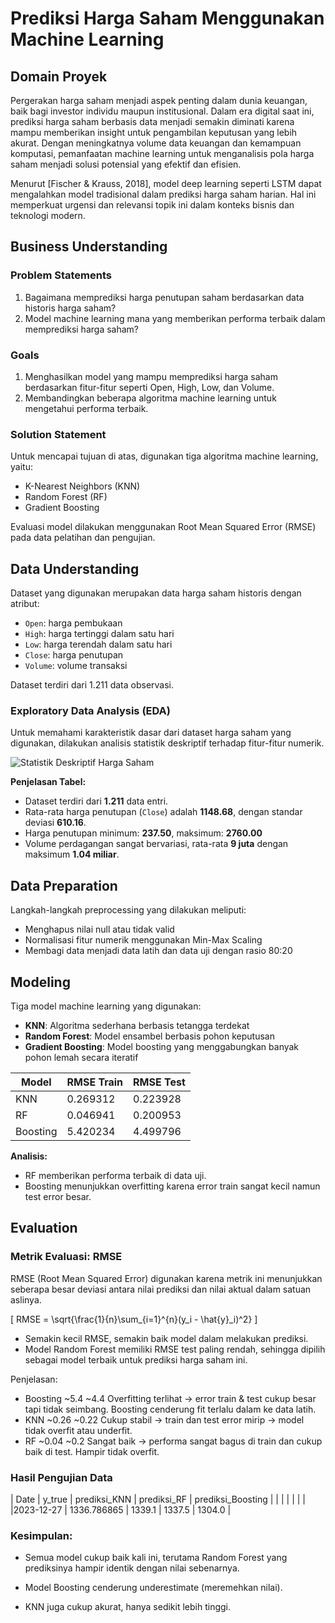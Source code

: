 
# Prediksi Harga Saham Menggunakan Machine Learning

## Domain Proyek

Pergerakan harga saham menjadi aspek penting dalam dunia keuangan, baik bagi investor individu maupun institusional. Dalam era digital saat ini, prediksi harga saham berbasis data menjadi semakin diminati karena mampu memberikan insight untuk pengambilan keputusan yang lebih akurat. Dengan meningkatnya volume data keuangan dan kemampuan komputasi, pemanfaatan machine learning untuk menganalisis pola harga saham menjadi solusi potensial yang efektif dan efisien.

Menurut [Fischer & Krauss, 2018], model deep learning seperti LSTM dapat mengalahkan model tradisional dalam prediksi harga saham harian. Hal ini memperkuat urgensi dan relevansi topik ini dalam konteks bisnis dan teknologi modern.

## Business Understanding

### Problem Statements

1. Bagaimana memprediksi harga penutupan saham berdasarkan data historis harga saham?
2. Model machine learning mana yang memberikan performa terbaik dalam memprediksi harga saham?

### Goals

1. Menghasilkan model yang mampu memprediksi harga saham berdasarkan fitur-fitur seperti Open, High, Low, dan Volume.
2. Membandingkan beberapa algoritma machine learning untuk mengetahui performa terbaik.

### Solution Statement

Untuk mencapai tujuan di atas, digunakan tiga algoritma machine learning, yaitu:
- K-Nearest Neighbors (KNN)
- Random Forest (RF)
- Gradient Boosting

Evaluasi model dilakukan menggunakan Root Mean Squared Error (RMSE) pada data pelatihan dan pengujian.

## Data Understanding

Dataset yang digunakan merupakan data harga saham historis dengan atribut:
- `Open`: harga pembukaan
- `High`: harga tertinggi dalam satu hari
- `Low`: harga terendah dalam satu hari
- `Close`: harga penutupan
- `Volume`: volume transaksi

Dataset terdiri dari 1.211 data observasi.

### Exploratory Data Analysis (EDA)

Untuk memahami karakteristik dasar dari dataset harga saham yang digunakan, dilakukan analisis statistik deskriptif terhadap fitur-fitur numerik.

![Statistik Deskriptif Harga Saham](a70b26b4-f168-4828-9735-cf51e4b3ee28.png)

**Penjelasan Tabel:**

- Dataset terdiri dari **1.211** data entri.
- Rata-rata harga penutupan (`Close`) adalah **1148.68**, dengan standar deviasi **610.16**.
- Harga penutupan minimum: **237.50**, maksimum: **2760.00**
- Volume perdagangan sangat bervariasi, rata-rata **9 juta** dengan maksimum **1.04 miliar**.

## Data Preparation

Langkah-langkah preprocessing yang dilakukan meliputi:
- Menghapus nilai null atau tidak valid
- Normalisasi fitur numerik menggunakan Min-Max Scaling
- Membagi data menjadi data latih dan data uji dengan rasio 80:20

## Modeling

Tiga model machine learning yang digunakan:
- **KNN**: Algoritma sederhana berbasis tetangga terdekat
- **Random Forest**: Model ensambel berbasis pohon keputusan
- **Gradient Boosting**: Model boosting yang menggabungkan banyak pohon lemah secara iteratif

| Model     | RMSE Train | RMSE Test |
|-----------|------------|-----------|
| KNN       | 0.269312	 | 0.223928  |
| RF        | 0.046941	 | 0.200953  |  
| Boosting  | 5.420234	 | 4.499796  |

**Analisis:**
- RF memberikan performa terbaik di data uji.
- Boosting menunjukkan overfitting karena error train sangat kecil namun test error besar.

## Evaluation

### Metrik Evaluasi: RMSE

RMSE (Root Mean Squared Error) digunakan karena metrik ini menunjukkan seberapa besar deviasi antara nilai prediksi dan nilai aktual dalam satuan aslinya.

\[
RMSE = \sqrt{\frac{1}{n}\sum_{i=1}^{n}(y_i - \hat{y}_i)^2}
\]

- Semakin kecil RMSE, semakin baik model dalam melakukan prediksi.
- Model Random Forest memiliki RMSE test paling rendah, sehingga dipilih sebagai model terbaik untuk prediksi harga saham ini.

Penjelasan:

- Boosting ~5.4 ~4.4 Overfitting terlihat → error train & test cukup besar tapi tidak seimbang. Boosting cenderung fit terlalu dalam ke data latih.
- KNN ~0.26 ~0.22 Cukup stabil → train dan test error mirip → model tidak overfit atau underfit.
- RF ~0.04 ~0.2 Sangat baik → performa sangat bagus di train dan cukup baik di test. Hampir tidak overfit.

### Hasil Pengujian Data

|	Date    |    y_true     | prediksi_KNN   | prediksi_RF  | prediksi_Boosting |
|		    | 	            |                |              |                   |   
|2023-12-27 | 1336.786865   |   1339.1	     |    1337.5    |    1304.0         |


### Kesimpulan:
- Semua model cukup baik kali ini, terutama Random Forest yang prediksinya hampir identik dengan nilai sebenarnya.

- Model Boosting cenderung underestimate (meremehkan nilai).

- KNN juga cukup akurat, hanya sedikit lebih tinggi.
